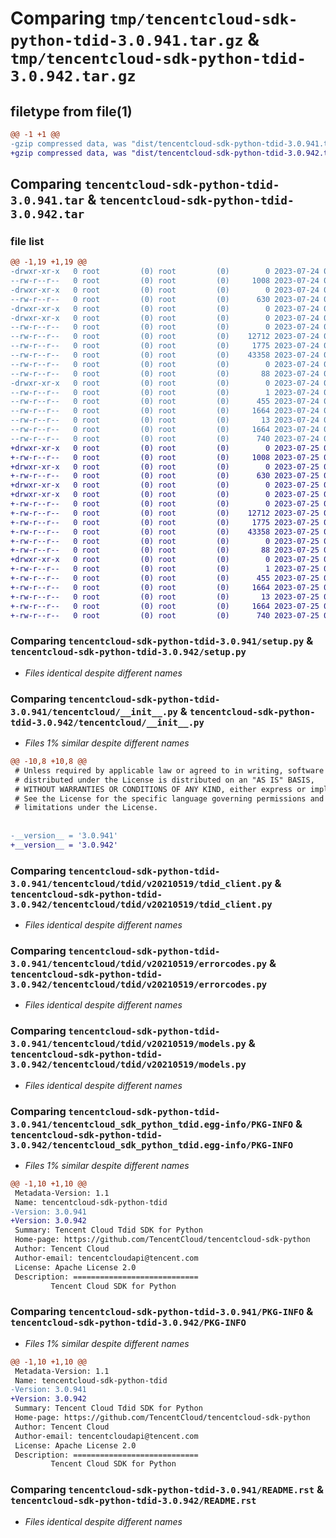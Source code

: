 # Comparing `tmp/tencentcloud-sdk-python-tdid-3.0.941.tar.gz` & `tmp/tencentcloud-sdk-python-tdid-3.0.942.tar.gz`

## filetype from file(1)

```diff
@@ -1 +1 @@
-gzip compressed data, was "dist/tencentcloud-sdk-python-tdid-3.0.941.tar", last modified: Mon Jul 24 00:45:21 2023, max compression
+gzip compressed data, was "dist/tencentcloud-sdk-python-tdid-3.0.942.tar", last modified: Tue Jul 25 04:26:46 2023, max compression
```

## Comparing `tencentcloud-sdk-python-tdid-3.0.941.tar` & `tencentcloud-sdk-python-tdid-3.0.942.tar`

### file list

```diff
@@ -1,19 +1,19 @@
-drwxr-xr-x   0 root         (0) root         (0)        0 2023-07-24 00:45:21.000000 tencentcloud-sdk-python-tdid-3.0.941/
--rw-r--r--   0 root         (0) root         (0)     1008 2023-07-24 00:45:21.000000 tencentcloud-sdk-python-tdid-3.0.941/setup.py
-drwxr-xr-x   0 root         (0) root         (0)        0 2023-07-24 00:45:21.000000 tencentcloud-sdk-python-tdid-3.0.941/tencentcloud/
--rw-r--r--   0 root         (0) root         (0)      630 2023-07-24 00:45:21.000000 tencentcloud-sdk-python-tdid-3.0.941/tencentcloud/__init__.py
-drwxr-xr-x   0 root         (0) root         (0)        0 2023-07-24 00:45:21.000000 tencentcloud-sdk-python-tdid-3.0.941/tencentcloud/tdid/
-drwxr-xr-x   0 root         (0) root         (0)        0 2023-07-24 00:45:21.000000 tencentcloud-sdk-python-tdid-3.0.941/tencentcloud/tdid/v20210519/
--rw-r--r--   0 root         (0) root         (0)        0 2023-07-24 00:45:21.000000 tencentcloud-sdk-python-tdid-3.0.941/tencentcloud/tdid/v20210519/__init__.py
--rw-r--r--   0 root         (0) root         (0)    12712 2023-07-24 00:45:21.000000 tencentcloud-sdk-python-tdid-3.0.941/tencentcloud/tdid/v20210519/tdid_client.py
--rw-r--r--   0 root         (0) root         (0)     1775 2023-07-24 00:45:21.000000 tencentcloud-sdk-python-tdid-3.0.941/tencentcloud/tdid/v20210519/errorcodes.py
--rw-r--r--   0 root         (0) root         (0)    43358 2023-07-24 00:45:21.000000 tencentcloud-sdk-python-tdid-3.0.941/tencentcloud/tdid/v20210519/models.py
--rw-r--r--   0 root         (0) root         (0)        0 2023-07-24 00:45:21.000000 tencentcloud-sdk-python-tdid-3.0.941/tencentcloud/tdid/__init__.py
--rw-r--r--   0 root         (0) root         (0)       88 2023-07-24 00:45:21.000000 tencentcloud-sdk-python-tdid-3.0.941/setup.cfg
-drwxr-xr-x   0 root         (0) root         (0)        0 2023-07-24 00:45:21.000000 tencentcloud-sdk-python-tdid-3.0.941/tencentcloud_sdk_python_tdid.egg-info/
--rw-r--r--   0 root         (0) root         (0)        1 2023-07-24 00:45:21.000000 tencentcloud-sdk-python-tdid-3.0.941/tencentcloud_sdk_python_tdid.egg-info/dependency_links.txt
--rw-r--r--   0 root         (0) root         (0)      455 2023-07-24 00:45:21.000000 tencentcloud-sdk-python-tdid-3.0.941/tencentcloud_sdk_python_tdid.egg-info/SOURCES.txt
--rw-r--r--   0 root         (0) root         (0)     1664 2023-07-24 00:45:21.000000 tencentcloud-sdk-python-tdid-3.0.941/tencentcloud_sdk_python_tdid.egg-info/PKG-INFO
--rw-r--r--   0 root         (0) root         (0)       13 2023-07-24 00:45:21.000000 tencentcloud-sdk-python-tdid-3.0.941/tencentcloud_sdk_python_tdid.egg-info/top_level.txt
--rw-r--r--   0 root         (0) root         (0)     1664 2023-07-24 00:45:21.000000 tencentcloud-sdk-python-tdid-3.0.941/PKG-INFO
--rw-r--r--   0 root         (0) root         (0)      740 2023-07-24 00:45:21.000000 tencentcloud-sdk-python-tdid-3.0.941/README.rst
+drwxr-xr-x   0 root         (0) root         (0)        0 2023-07-25 04:26:46.000000 tencentcloud-sdk-python-tdid-3.0.942/
+-rw-r--r--   0 root         (0) root         (0)     1008 2023-07-25 04:26:45.000000 tencentcloud-sdk-python-tdid-3.0.942/setup.py
+drwxr-xr-x   0 root         (0) root         (0)        0 2023-07-25 04:26:46.000000 tencentcloud-sdk-python-tdid-3.0.942/tencentcloud/
+-rw-r--r--   0 root         (0) root         (0)      630 2023-07-25 04:26:45.000000 tencentcloud-sdk-python-tdid-3.0.942/tencentcloud/__init__.py
+drwxr-xr-x   0 root         (0) root         (0)        0 2023-07-25 04:26:46.000000 tencentcloud-sdk-python-tdid-3.0.942/tencentcloud/tdid/
+drwxr-xr-x   0 root         (0) root         (0)        0 2023-07-25 04:26:46.000000 tencentcloud-sdk-python-tdid-3.0.942/tencentcloud/tdid/v20210519/
+-rw-r--r--   0 root         (0) root         (0)        0 2023-07-25 04:26:45.000000 tencentcloud-sdk-python-tdid-3.0.942/tencentcloud/tdid/v20210519/__init__.py
+-rw-r--r--   0 root         (0) root         (0)    12712 2023-07-25 04:26:45.000000 tencentcloud-sdk-python-tdid-3.0.942/tencentcloud/tdid/v20210519/tdid_client.py
+-rw-r--r--   0 root         (0) root         (0)     1775 2023-07-25 04:26:45.000000 tencentcloud-sdk-python-tdid-3.0.942/tencentcloud/tdid/v20210519/errorcodes.py
+-rw-r--r--   0 root         (0) root         (0)    43358 2023-07-25 04:26:45.000000 tencentcloud-sdk-python-tdid-3.0.942/tencentcloud/tdid/v20210519/models.py
+-rw-r--r--   0 root         (0) root         (0)        0 2023-07-25 04:26:45.000000 tencentcloud-sdk-python-tdid-3.0.942/tencentcloud/tdid/__init__.py
+-rw-r--r--   0 root         (0) root         (0)       88 2023-07-25 04:26:46.000000 tencentcloud-sdk-python-tdid-3.0.942/setup.cfg
+drwxr-xr-x   0 root         (0) root         (0)        0 2023-07-25 04:26:46.000000 tencentcloud-sdk-python-tdid-3.0.942/tencentcloud_sdk_python_tdid.egg-info/
+-rw-r--r--   0 root         (0) root         (0)        1 2023-07-25 04:26:46.000000 tencentcloud-sdk-python-tdid-3.0.942/tencentcloud_sdk_python_tdid.egg-info/dependency_links.txt
+-rw-r--r--   0 root         (0) root         (0)      455 2023-07-25 04:26:46.000000 tencentcloud-sdk-python-tdid-3.0.942/tencentcloud_sdk_python_tdid.egg-info/SOURCES.txt
+-rw-r--r--   0 root         (0) root         (0)     1664 2023-07-25 04:26:46.000000 tencentcloud-sdk-python-tdid-3.0.942/tencentcloud_sdk_python_tdid.egg-info/PKG-INFO
+-rw-r--r--   0 root         (0) root         (0)       13 2023-07-25 04:26:46.000000 tencentcloud-sdk-python-tdid-3.0.942/tencentcloud_sdk_python_tdid.egg-info/top_level.txt
+-rw-r--r--   0 root         (0) root         (0)     1664 2023-07-25 04:26:46.000000 tencentcloud-sdk-python-tdid-3.0.942/PKG-INFO
+-rw-r--r--   0 root         (0) root         (0)      740 2023-07-25 04:26:45.000000 tencentcloud-sdk-python-tdid-3.0.942/README.rst
```

### Comparing `tencentcloud-sdk-python-tdid-3.0.941/setup.py` & `tencentcloud-sdk-python-tdid-3.0.942/setup.py`

 * *Files identical despite different names*

### Comparing `tencentcloud-sdk-python-tdid-3.0.941/tencentcloud/__init__.py` & `tencentcloud-sdk-python-tdid-3.0.942/tencentcloud/__init__.py`

 * *Files 1% similar despite different names*

```diff
@@ -10,8 +10,8 @@
 # Unless required by applicable law or agreed to in writing, software
 # distributed under the License is distributed on an "AS IS" BASIS,
 # WITHOUT WARRANTIES OR CONDITIONS OF ANY KIND, either express or implied.
 # See the License for the specific language governing permissions and
 # limitations under the License.
 
 
-__version__ = '3.0.941'
+__version__ = '3.0.942'
```

### Comparing `tencentcloud-sdk-python-tdid-3.0.941/tencentcloud/tdid/v20210519/tdid_client.py` & `tencentcloud-sdk-python-tdid-3.0.942/tencentcloud/tdid/v20210519/tdid_client.py`

 * *Files identical despite different names*

### Comparing `tencentcloud-sdk-python-tdid-3.0.941/tencentcloud/tdid/v20210519/errorcodes.py` & `tencentcloud-sdk-python-tdid-3.0.942/tencentcloud/tdid/v20210519/errorcodes.py`

 * *Files identical despite different names*

### Comparing `tencentcloud-sdk-python-tdid-3.0.941/tencentcloud/tdid/v20210519/models.py` & `tencentcloud-sdk-python-tdid-3.0.942/tencentcloud/tdid/v20210519/models.py`

 * *Files identical despite different names*

### Comparing `tencentcloud-sdk-python-tdid-3.0.941/tencentcloud_sdk_python_tdid.egg-info/PKG-INFO` & `tencentcloud-sdk-python-tdid-3.0.942/tencentcloud_sdk_python_tdid.egg-info/PKG-INFO`

 * *Files 1% similar despite different names*

```diff
@@ -1,10 +1,10 @@
 Metadata-Version: 1.1
 Name: tencentcloud-sdk-python-tdid
-Version: 3.0.941
+Version: 3.0.942
 Summary: Tencent Cloud Tdid SDK for Python
 Home-page: https://github.com/TencentCloud/tencentcloud-sdk-python
 Author: Tencent Cloud
 Author-email: tencentcloudapi@tencent.com
 License: Apache License 2.0
 Description: ============================
         Tencent Cloud SDK for Python
```

### Comparing `tencentcloud-sdk-python-tdid-3.0.941/PKG-INFO` & `tencentcloud-sdk-python-tdid-3.0.942/PKG-INFO`

 * *Files 1% similar despite different names*

```diff
@@ -1,10 +1,10 @@
 Metadata-Version: 1.1
 Name: tencentcloud-sdk-python-tdid
-Version: 3.0.941
+Version: 3.0.942
 Summary: Tencent Cloud Tdid SDK for Python
 Home-page: https://github.com/TencentCloud/tencentcloud-sdk-python
 Author: Tencent Cloud
 Author-email: tencentcloudapi@tencent.com
 License: Apache License 2.0
 Description: ============================
         Tencent Cloud SDK for Python
```

### Comparing `tencentcloud-sdk-python-tdid-3.0.941/README.rst` & `tencentcloud-sdk-python-tdid-3.0.942/README.rst`

 * *Files identical despite different names*

